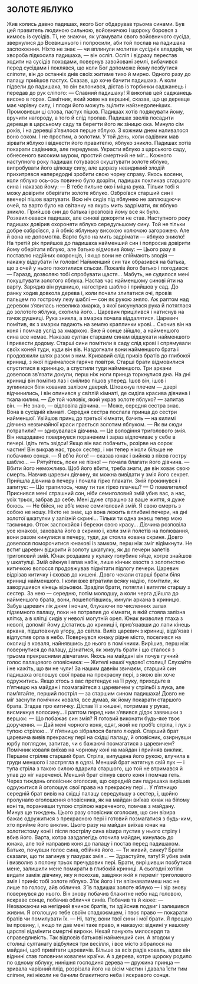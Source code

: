 ## ЗОЛОТЕ ЯБЛУКО

Жив колись давно падишах, якого Бог обдарував трьома синами. Був цей правитель людиною сильною, войовничою і щороку боровся з кимось із сусідів. Ті, не знаючи, як угамувати свого войовничого сусіда, звернулися до Всевишнього і попросили, аби той послав на падишаха заспокоєння.
Ніхто не знає — чи вплинули молитви сусідніх владарів, чи хвороба підкосила падишаха, — він осліп. Осліп і відразу перестав ходити на сусідів походами, повернув завойовані землі, вибачився перед сусідами і поклявся, що коли Бог допоможе йому позбутися сліпоти, він до останніх днів своїх житиме тихо й мирно.
Одного разу до палацу прийшов пастух. Сказав, що хоче бачити падишаха. А коли підвели до падишаха, то він вклонився, дістав із торбинки саджанець і передав до рук сліпого:
— Славний падишаху! Я викопав цей саджанець високо в горах. Самітник, який живе на вершині, сказав, що це деревце має чарівну силу, і плоди його можуть зцілити найзнедоленіших.
Промовивши ці слова, пастух пішов. Падишах хотів подякувати йому, вручити нагороду, а того й слід пропав.
Падишах звелів посадити деревце в царському саду та берегти його як зіницю ока.
Минуло сім років, і на деревці з’явилося перше яблуко. З кожним днем наливалося воно соком. І не простим, а золотим. У той день, коли садівник мав зірвати яблуко і віднести його правителю, яблуко зникло. Падишах хотів покарати садівника, але передумав. Украсти яблуко з царського саду, обнесеного високим муром, простий смертний не міг... Кожного наступного року падишах готувався скуштувати золоте яблуко, випробувати його цілющу силу, але щоразу невидимий злодій прихитрявся напередодні зробити свою чорну справу.
Якось восени, коли яблуко ось-ось повинно було дозріти, падишах покликав старшого сина і наказав йому:
— В тебе пильне око і міцна рука. Тільки тобі я можу довірити оберігати золоте яблуко.
Озброївся старший син і ввечері пішов вартувати. Всю ніч сидів під яблунею не заплющуючи очей, та варто було на світанку на якусь мить задрімати, як яблуко зникло. Прийшов син до батька і розповів йому все як було. Розхвилювався падишах, але синові докоряти не став.
Наступного року падишах довірив охороняти яблуко середульшому сину. Той не тільки добре озброївся, а й обніс яблуньку високою колючою загорожею. Але й вона не допомогла. Варто було на мить задрімати — яблуко зникло!
На третій рік прийшов до падишаха найменший син і попросив довірити йому оберігати яблуко, але батько відмовив йому:
— Цього разу я поставлю надійних охоронців, і якщо вони не спіймають злодія — накажу відрубати їм голови!
Найменший син так образився на батька, що з очей у нього покотилися сльози. Пожалів його батько і погодився:
— Гаразд, дозволяю тобі спробувати щастя... Мабуть, не судилося мені покуштувати золотого яблука.
Настав час найменшому синові йти на варту. Зарядив він рушницю, нагострив шаблю і прийшов у сад. До ранку ходив довкола дерева і, коли почали злипатися очі, провів пальцем по гострому лезу шаблі — сон як рукою зняло.
Аж раптом над деревом з’явилась невелика хмарка, з якої висунулася рука й потяглася до золотого яблука, схопила його... Царевич прицілився і натиснув на гачок рушниці. Рука зникла, а хмарка почала віддалятися. Царевич помітив, як з хмарки падають на землю краплинки крові... Скочив він на коня і помчав услід за хмаркою.
Вже й сонце зійшло, а найменшого сина все немає. Наказав султан старшим синам відшукати найменшого і привести додому. Старші сини помітили в саду слід крові і спрямували своїх коней туди, куди він вів. Наздогнали вони найменшого брата і продовжили шлях разом з ним. Кривавий слід привів братів до глибокої криниці, з якої піднімалося гаряче повітря. Старші брати відмовилися спуститися в криницю, а спустили туди найменшого. Три аркани довелося зв’язати докупи, перш ніж ноги принца торкнулися дна. На дні криниці він помітив лаз і сміливо пішов уперед.
Ішов він, ішов і зупинився біля кованих залізом дверей. Штовхнув плечем — двері відчинились, і він опинився у світлій кімнаті, де сиділа красива дівчина і ткала килим.
— Де той чоловік, який украв золоте яблуко? — запитав він.
— Не знаю, — відповіла дівчина. — Може, середня сестра знає. Вона в сусідній кімнаті.
Середня сестра послала принца до сестри найменшої. Увійшов принц до третьої кімнати, бачить — на килимі дівчина незвичайної краси грається золотим яблуком.
— Як ви сюди потрапили? — здивувалася дівчина. — Це володіння триголового змія. Він нещодавно повернувся пораненим і зараз відпочиває у себе в печері. Ідіть геть звідси! Якщо він вас побачить, розірве на сорок частин! Він викрав нас, трьох сестер, і ми тепер ніколи більше не побачимо сонця.
— Я вб’ю його! — сказав юнак і вийняв з піхов гостру шаблю...
— Рятуйтесь, поки не пізно! — почала благати його дівчина. — Вбити його неможливо. Щоб його вбити, треба знати, де він ховає свою смерть.
Навчив царевич дівчину, як можна вивідати у змія його секрет. Прийшла дівчина в печеру і почала гірко плакати. Змій прокинувся і запитує:
— Що трапилось, чому ти так гірко плачеш?
— О повелителю! Приснився мені страшний сон, ніби семиголовий змій убив вас, а нас, усіх трьох, забрав до себе. Мені дуже страшно за ваше життя, я дуже боюсь.
— Не бійся, не вб’є мене семиголовий змій. Я свою смерть з собою не ношу. Ніхто не знає, що вона лежить в глибині печери, на дні золотої шкатулки у залізній скрині... Тільки ти одна знаєш тепер мою таємницю. Отож заспокойся і бережи свою красу...
Дівчина розповіла усе юнакові, заховала його в скриню і, коли змій полетів на полювання, вони разом кинулися в печеру, туди, де стояла кована скриня. Довго довелося поморочитися юнакові із замком, перш ніж зміг відімкнути. Не встиг царевич відкрити й золоту шкатулку, як до печери залетів триголовий змій. Юнак роздавив у кулаку голубине яйце, котре знайшов у шкатулці. Змій ойкнув і впав набік, лише кінчик хвоста з золотистою китичкою волосся продовжував підмітати підлогу печери. Царевич відрізав китичку і сховав до кишені.
Довго чекали старші брати біля криниці найменшого. І коли вже втратили всяку надію, помітили, як заворушився кінець вірьовки. Зраділи брати, потягли і витягли старшу з сестер. За нею — середню, потім молодшу, а коли черга дійшла до найменшого брата, вони, пошепотівшись, кинули аркана в криницю.
Забув царевич лік дням і ночам, блукаючи по численних залах підземного палацу, поки не потрапив до кімнати, в якій стояла залізна клітка, а в клітці сидів у неволі могутній орел. Юнак визволив птаха з неволі, допоміг йому дістатись до криниці і, прив’язавши до лапи кінець аркана, підштовхнув угору, до світла.
Виліз царевич з криниці, відв’язав і відпустив орла в небо. Повернувся юнаку рідне місто, поселився на околиці в коваля, найнявшись до нього в помічники. Вирішив, перш ніж повернутися до палацу, дізнатися, як живуть брати і що сталося з трьома прекрасними дівчатами.
Якось на майдані він почув гучний голос палацового оповісника:
— Жителі нашої чудової столиці! Слухайте і не кажіть, що ви не чули! За нашим давнім звичаєм, старший син падишаха оголошує свої права на прекрасну пері, з якою він хоче одружитись. Якщо хтось з вас претендує на її руку, приходьте в п’ятницю на майдан і позмагайтеся з царевичем у стрільбі з лука, але пам’ятайте, перший постріл — за старшим сином падишаха!
Довго не міг заснути помічник коваля, все думав, як йому покарати старшого брата. Згадав про китичку. Дістав її з кишені, потримав у руках, висмикнув волосину... і раптом перед ним з’явився дідок заввишки з вершок:
— Що побажає син змія? Я готовий виконати будь-яке твоє доручення.
— Дай мені чорного коня, одяг, який не проб’є стріла, і лук з тупою стрілою...
У п’ятницю зібралося багато людей. Старший брат царевича вивів прекрасну пері на східці палацу, й оповісник, озирнувши юрбу поглядом, запитав, чи є бажаючі позмагатися з царевичем? Помічник коваля виїхав на чорному коні на майдан і прийняв виклик.
Першим стріляв старший брат. Стріла, випущена його рукою, влучила в груди меншого і застрягла в одязі. Менший брат натягнув свій лук — і тупа стріла з такою силою вдарила старшого, що той не втримався й упав до ніг нареченої. Менший брат сіпнув свого коня і помчав геть.
Через тиждень оповісник оголосив, що середній син падишаха вирішив одружитися й оголошує свої права на прекрасну пері...
У п’ятницю середній брат вивів на східці палацу середульшу з сестер, і, щойно пролунало оголошення оповісника, як на майдан виїхав юнак на білому коні та, поранивши тупою стрілою нареченого, помчав з майдану.
Минув ще тиждень. Цього разу оповісник оголосив, що син візира бажає одружитися з прекрасною пері і готовий позмагатися з будь-ким, хто прийме його виклик. Цього разу на майдан виїхав юнак на золотистому коні і після пострілу сина візира пустив у нього стрілу і вбив його.
Варта, котра заздалегідь оточила майдан, кинулась до юнака, але той направив коня до палацу і постав перед падишахом. Батько, почувши голос сина, обійняв його.
— Ти живий, синку? Брати сказали, що ти загинув у пазурах змія...
— Здрастуйте, тату! Я убив змія і визволив з полону трьох пречудових пері. Брати, вирішивши позбутися мене, залишили мене помирати в глибокій криниці. А сьогодні хотіли видати заміж дівчину, яку я покохав, завдяки якій я переміг триголового змія і приніс тобі золоте яблуко. З’їж його і ти впізнаватимеш нас не лише по голосу, айв обличчя.
З’їв падишах золоте яблуко — і зір знову повернувся до нього. Він знову побачив блакитне небо над головою, яскраве сонце, побачив обличчя синів. Побачив та й каже:
— Незважаючи на негідний вчинок братів, ти здійснив подвиг і залишився живим. Я оголошую тебе своїм спадкоємцем, і твоє право — покарати братів чи помилувати їх.
— Ні, тату, вони твої сини і мої брати. Я прощаю їм провину, і, якщо ти дав мені таке право, я наказую: віднині у нашому царстві відмінити смертні вироки. Нехай панують милосердя та справедливість. Так відповів батькові найменший син. А згодом у столиці султанату відбулися три весілля, і все місто зібралося на майдані, щоб привітати царевичів. Більше за всіх радів коваль, адже він віднині став головним ковалем країни. А з дерева, котре щороку родило по одному яблуку, нинішня господиня дерева — дружина принца — зривала чарівний плід, розрізала його на вісім частин і давала їсти тим сліпим, які ніколи не бачили блакитного неба і яскравого сонця.
